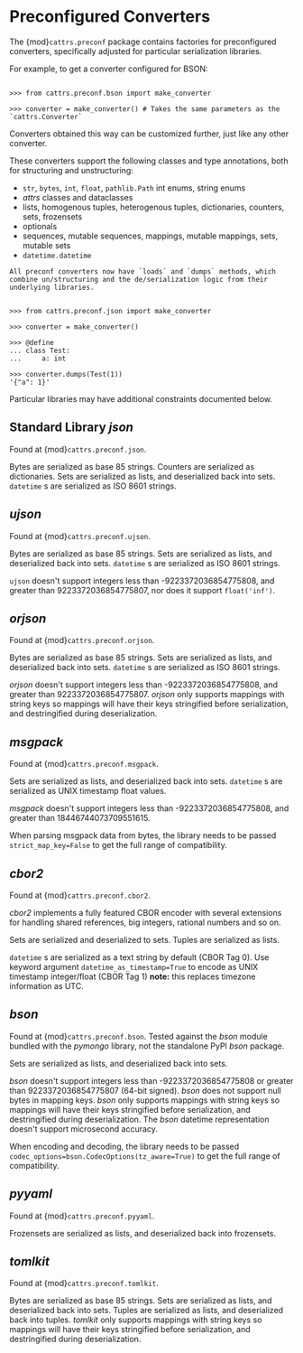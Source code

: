 # Preconfigured Converters

The {mod}`cattrs.preconf` package contains factories for preconfigured converters, specifically adjusted for particular serialization libraries.

For example, to get a converter configured for BSON:

```{doctest}

>>> from cattrs.preconf.bson import make_converter

>>> converter = make_converter() # Takes the same parameters as the `cattrs.Converter`
```

Converters obtained this way can be customized further, just like any other converter.

These converters support the following classes and type annotations, both for structuring and unstructuring:

- `str`, `bytes`, `int`, `float`, `pathlib.Path` int enums, string enums
- _attrs_ classes and dataclasses
- lists, homogenous tuples, heterogenous tuples, dictionaries, counters, sets, frozensets
- optionals
- sequences, mutable sequences, mappings, mutable mappings, sets, mutable sets
- `datetime.datetime`

```{versionadded} 22.1.0
All preconf converters now have `loads` and `dumps` methods, which combine un/structuring and the de/serialization logic from their underlying libraries.
```

```{doctest}

>>> from cattrs.preconf.json import make_converter

>>> converter = make_converter()

>>> @define
... class Test:
...     a: int

>>> converter.dumps(Test(1))
'{"a": 1}'
```

Particular libraries may have additional constraints documented below.

## Standard Library _json_

Found at {mod}`cattrs.preconf.json`.

Bytes are serialized as base 85 strings. Counters are serialized as dictionaries. Sets are serialized as lists, and deserialized back into sets. `datetime` s are serialized as ISO 8601 strings.

## _ujson_

Found at {mod}`cattrs.preconf.ujson`.

Bytes are serialized as base 85 strings. Sets are serialized as lists, and deserialized back into sets. `datetime` s are serialized as ISO 8601 strings.

`ujson` doesn't support integers less than -9223372036854775808, and greater than 9223372036854775807, nor does it support `float('inf')`.

## _orjson_

Found at {mod}`cattrs.preconf.orjson`.

Bytes are serialized as base 85 strings. Sets are serialized as lists, and deserialized back into sets. `datetime` s are serialized as ISO 8601 strings.

_orjson_ doesn't support integers less than -9223372036854775808, and greater than 9223372036854775807.
_orjson_ only supports mappings with string keys so mappings will have their keys stringified before serialization, and destringified during deserialization.

## _msgpack_

Found at {mod}`cattrs.preconf.msgpack`.

Sets are serialized as lists, and deserialized back into sets. `datetime` s are serialized as UNIX timestamp float values.

_msgpack_ doesn't support integers less than -9223372036854775808, and greater than 18446744073709551615.

When parsing msgpack data from bytes, the library needs to be passed `strict_map_key=False` to get the full range of compatibility.

## _cbor2_

Found at {mod}`cattrs.preconf.cbor2`.

_cbor2_ implements a fully featured CBOR encoder with several extensions for handling shared references, big integers, rational numbers and so on.

Sets are serialized and deserialized to sets.
Tuples are serialized as lists.

`datetime` s are serialized as a text string by default (CBOR Tag 0).
Use keyword argument `datetime_as_timestamp=True` to encode as UNIX timestamp integer/float (CBOR Tag 1)
**note:** this replaces timezone information as UTC.

## _bson_

Found at {mod}`cattrs.preconf.bson`. Tested against the _bson_ module bundled with the _pymongo_ library, not the standalone PyPI _bson_ package.

Sets are serialized as lists, and deserialized back into sets.

_bson_ doesn't support integers less than -9223372036854775808 or greater than 9223372036854775807 (64-bit signed).
_bson_ does not support null bytes in mapping keys.
_bson_ only supports mappings with string keys so mappings will have their keys stringified before serialization, and destringified during deserialization.
The _bson_ datetime representation doesn't support microsecond accuracy.

When encoding and decoding, the library needs to be passed `codec_options=bson.CodecOptions(tz_aware=True)` to get the full range of compatibility.

## _pyyaml_

Found at {mod}`cattrs.preconf.pyyaml`.

Frozensets are serialized as lists, and deserialized back into frozensets.

## _tomlkit_

Found at {mod}`cattrs.preconf.tomlkit`.

Bytes are serialized as base 85 strings. Sets are serialized as lists, and deserialized back into sets.
Tuples are serialized as lists, and deserialized back into tuples.
_tomlkit_ only supports mappings with string keys so mappings will have their keys stringified before serialization, and destringified during deserialization.
